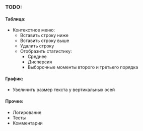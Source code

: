 ### TODO:
#### Таблица:
* Контекстное меню:
  * Вставить строку ниже
  * Вставить строку выше
  * Удалить строку
  * Отобразить статистику:
    * Среднее
    * Дисперсия
    * Выборочные моменты второго и третьего порядка

#### График:
* Увеличить размер текста у вертикальных осей

#### Прочее:
* Логирование
* Тесты
* Комментарии
